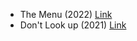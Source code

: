 - The Menu (2022) [Link](https://www.imdb.com/title/tt9764362/?ref_=adv_li_tt)
- Don't Look up (2021) [Link](https://www.imdb.com/title/tt11286314/)
